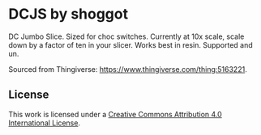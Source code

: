 # DCJS by shoggot

DC Jumbo Slice. Sized for choc switches. Currently at 10x scale, scale down by a factor of ten in your slicer. Works best in resin. Supported and un.

Sourced from Thingiverse: <https://www.thingiverse.com/thing:5163221>.

## License

This work is licensed under a [Creative Commons Attribution 4.0 International License](http://creativecommons.org/licenses/by/4.0/).
